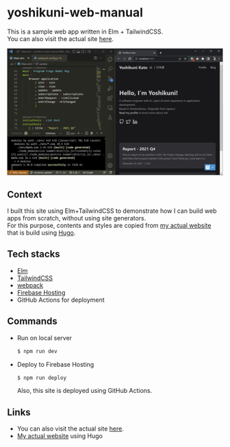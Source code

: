 # yoshikuni-web-manual

This is a sample web app written in Elm + TailwindCSS.  
You can also visit the actual site [here](https://yoshikuni-web.web.app/).  

![](./YoshikuniWebManual.png)

## Context
I built this site using Elm+TailwindCSS to demonstrate how I can build web apps from scratch, without using site generators.  
For this purpose, contents and styles are copied from [my actual website](https://yoshikuni-web.com/) that is build using [Hugo](https://gohugo.io/). 

## Tech stacks
- [Elm](https://elm-lang.org/)
- [TailwindCSS](https://tailwindcss.com/)
- [webpack](https://webpack.js.org/)
- [Firebase Hosting](https://firebase.google.com/docs/hosting)
- GitHub Actions for deployment

## Commands
- Run on local server
  ```sh
  $ npm run dev
  ```

- Deploy to Firebase Hosting
  ```sh
  $ npm run deploy
  ```
  Also, this site is deployed using GitHub Actions.

## Links
- You can also visit the actual site [here](https://yoshikuni-web.web.app/).  
- [My actual website](https://yoshikuni-web.com/) using Hugo
